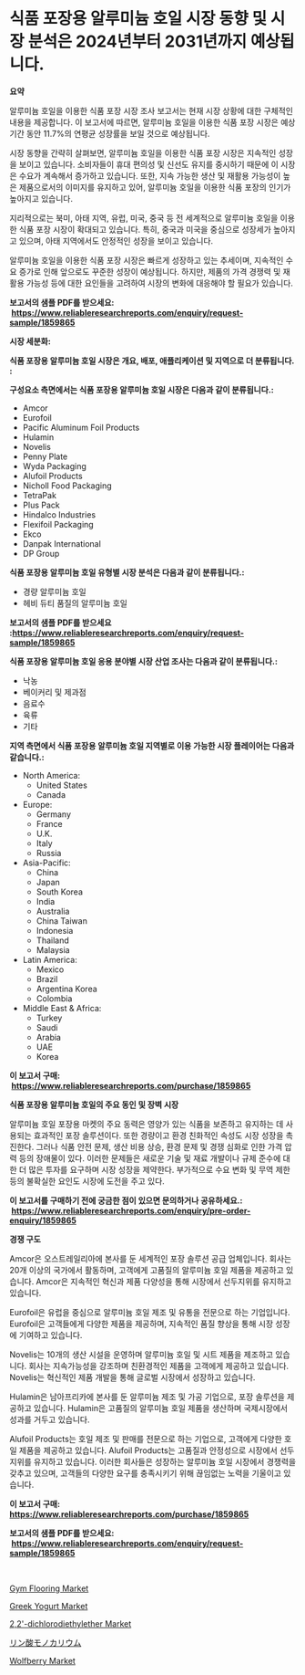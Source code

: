 <p><h1>식품 포장용 알루미늄 호일 시장 동향 및 시장 분석은 2024년부터 2031년까지 예상됩니다.</h1></p><p><strong>요약</strong></p>
<p><p>알루미늄 호일을 이용한 식품 포장 시장 조사 보고서는 현재 시장 상황에 대한 구체적인 내용을 제공합니다. 이 보고서에 따르면, 알루미늄 호일을 이용한 식품 포장 시장은 예상 기간 동안 11.7%의 연평균 성장률을 보일 것으로 예상됩니다. </p><p>시장 동향을 간략히 살펴보면, 알루미늄 호일을 이용한 식품 포장 시장은 지속적인 성장을 보이고 있습니다. 소비자들이 휴대 편의성 및 신선도 유지를 중시하기 때문에 이 시장은 수요가 계속해서 증가하고 있습니다. 또한, 지속 가능한 생산 및 재활용 가능성이 높은 제품으로서의 이미지를 유지하고 있어, 알루미늄 호일을 이용한 식품 포장의 인기가 높아지고 있습니다.</p><p>지리적으로는 북미, 아태 지역, 유럽, 미국, 중국 등 전 세계적으로 알루미늄 호일을 이용한 식품 포장 시장이 확대되고 있습니다. 특히, 중국과 미국을 중심으로 성장세가 높아지고 있으며, 아태 지역에서도 안정적인 성장을 보이고 있습니다.</p><p>알루미늄 호일을 이용한 식품 포장 시장은 빠르게 성장하고 있는 추세이며, 지속적인 수요 증가로 인해 앞으로도 꾸준한 성장이 예상됩니다. 하지만, 제품의 가격 경쟁력 및 재활용 가능성 등에 대한 요인들을 고려하여 시장의 변화에 대응해야 할 필요가 있습니다.</p></p>
<p><strong>보고서의 샘플 PDF를 받으세요: &nbsp;<a href="https://www.reliableresearchreports.com/enquiry/request-sample/1859865">https://www.reliableresearchreports.com/enquiry/request-sample/1859865</a></strong></p>
<p><strong>시장 세분화:</strong></p>
<p><strong> 식품 포장용 알루미늄 호일 시장은 개요, 배포, 애플리케이션 및 지역으로 더 분류됩니다. :</strong></p>
<p><strong>구성요소 측면에서는 식품 포장용 알루미늄 호일 시장은 다음과 같이 분류됩니다.:</strong></p>
<p><ul><li>Amcor</li><li>Eurofoil</li><li>Pacific Aluminum Foil Products</li><li>Hulamin</li><li>Novelis</li><li>Penny Plate</li><li>Wyda Packaging</li><li>Alufoil Products</li><li>Nicholl Food Packaging</li><li>TetraPak</li><li>Plus Pack</li><li>Hindalco Industries</li><li>Flexifoil Packaging</li><li>Ekco</li><li>Danpak International</li><li>DP Group</li></ul></p>
<p><strong> 식품 포장용 알루미늄 호일 유형별 시장 분석은 다음과 같이 분류됩니다.:</strong></p>
<p><ul><li>경량 알루미늄 호일</li><li>헤비 듀티 품질의 알루미늄 호일</li></ul></p>
<p><strong>보고서의 샘플 PDF를 받으세요 :<a href="https://www.reliableresearchreports.com/enquiry/request-sample/1859865">https://www.reliableresearchreports.com/enquiry/request-sample/1859865</a></strong></p>
<p><strong> 식품 포장용 알루미늄 호일 응용 분야별 시장 산업 조사는 다음과 같이 분류됩니다.:</strong></p>
<p><ul><li>낙농</li><li>베이커리 및 제과점</li><li>음료수</li><li>육류</li><li>기타</li></ul></p>
<p><strong>지역 측면에서 식품 포장용 알루미늄 호일 지역별로 이용 가능한 시장 플레이어는 다음과 같습니다.:</strong></p>
<p><ul>
    <li>
        North America:
        <ul>
            <li>United States</li>
            <li>Canada</li>
        </ul>
    </li>
    <li>
        Europe:
        <ul>
            <li>Germany</li>
            <li>France</li>
            <li>U.K.</li>
            <li>Italy</li>
            <li>Russia</li>
        </ul>
    </li>
    <li>
        Asia-Pacific:
        <ul>
            <li>China</li>
            <li>Japan</li>
            <li>South Korea</li>
            <li>India</li>
            <li>Australia</li>
            <li>China Taiwan</li>
            <li>Indonesia</li>
            <li>Thailand</li>
            <li>Malaysia</li>
        </ul>
    </li>
    <li>
        Latin America:
        <ul>
            <li>Mexico</li>
            <li>Brazil</li>
            <li>Argentina Korea</li>
            <li>Colombia</li>
        </ul>
    </li>
    <li>
        Middle East & Africa:
        <ul>
            <li>Turkey</li>
            <li>Saudi</li>
            <li>Arabia</li>
            <li>UAE</li>
            <li>Korea</li>
        </ul>
    </li>
    </ul></p>
<p><strong>이 보고서 구매: &nbsp;<a href="https://www.reliableresearchreports.com/purchase/1859865">https://www.reliableresearchreports.com/purchase/1859865</a></strong></p>
<p><strong>식품 포장용 알루미늄 호일의 주요 동인 및 장벽 시장</strong></p>
<p><p>알루미늄 호일 포장용 마켓의 주요 동력은 영양가 있는 식품을 보존하고 유지하는 데 사용되는 효과적인 포장 솔루션이다. 또한 경량이고 환경 친화적인 속성도 시장 성장을 촉진한다. 그러나 식품 안전 문제, 생산 비용 상승, 환경 문제 및 경쟁 심화로 인한 가격 압력 등의 장애물이 있다. 이러한 문제들은 새로운 기술 및 재료 개발이나 규제 준수에 대한 더 많은 투자를 요구하며 시장 성장을 제약한다. 부가적으로 수요 변화 및 무역 제한 등의 불확실한 요인도 시장에 도전을 주고 있다.</p></p>
<p><strong>이 보고서를 구매하기 전에 궁금한 점이 있으면 문의하거나 공유하세요.: &nbsp;<a href="https://www.reliableresearchreports.com/enquiry/pre-order-enquiry/1859865">https://www.reliableresearchreports.com/enquiry/pre-order-enquiry/1859865</a></strong></p>
<p><strong>경쟁 구도</strong></p>
<p><p>Amcor은 오스트레일리아에 본사를 둔 세계적인 포장 솔루션 공급 업체입니다. 회사는 20개 이상의 국가에서 활동하며, 고객에게 고품질의 알루미늄 호일 제품을 제공하고 있습니다. Amcor은 지속적인 혁신과 제품 다양성을 통해 시장에서 선두지위를 유지하고 있습니다.</p><p>Eurofoil은 유럽을 중심으로 알루미늄 호일 제조 및 유통을 전문으로 하는 기업입니다. Eurofoil은 고객들에게 다양한 제품을 제공하며, 지속적인 품질 향상을 통해 시장 성장에 기여하고 있습니다. </p><p>Novelis는 10개의 생산 시설을 운영하며 알루미늄 호일 및 시트 제품을 제조하고 있습니다. 회사는 지속가능성을 강조하며 친환경적인 제품을 고객에게 제공하고 있습니다. Novelis는 혁신적인 제품 개발을 통해 글로벌 시장에서 성장하고 있습니다.</p><p>Hulamin은 남아프리카에 본사를 둔 알루미늄 제조 및 가공 기업으로, 포장 솔루션을 제공하고 있습니다. Hulamin은 고품질의 알루미늄 호일 제품을 생산하며 국제시장에서 성과를 거두고 있습니다.</p><p>Alufoil Products는 호일 제조 및 판매를 전문으로 하는 기업으로, 고객에게 다양한 호일 제품을 제공하고 있습니다. Alufoil Products는 고품질과 안정성으로 시장에서 선두지위를 유지하고 있습니다. 이러한 회사들은 성장하는 알루미늄 호일 시장에서 경쟁력을 갖추고 있으며, 고객들의 다양한 요구를 충족시키기 위해 끊임없는 노력을 기울이고 있습니다.</p></p>
<p><strong>이 보고서 구매: &nbsp; <a href="https://www.reliableresearchreports.com/purchase/1859865">https://www.reliableresearchreports.com/purchase/1859865</a></strong></p>
<p><strong>보고서의 샘플 PDF를 받으세요: &nbsp;<a href="https://www.reliableresearchreports.com/enquiry/request-sample/1859865">https://www.reliableresearchreports.com/enquiry/request-sample/1859865</a></strong><strong></strong></p>
<p>&nbsp;</p>
<p><p><a href="https://github.com/Paul14Anderson63/Market-Research-Report-List-3/blob/main/gym-flooring-market.md">Gym Flooring Market</a></p><p><a href="https://view.publitas.com/reportprime-1/greek-yogurt-market-size-share-trends-analysis-report-by-material-by-type-by-end-user-by-region-and-segment-forecasts-2024-2031/">Greek Yogurt Market</a></p><p><a href="https://issuu.com/reportprime-2/docs/22-dichlorodiethylether-market-size-2030.pptx">2,2'-dichlorodiethylether Market</a></p><p><a href="https://github.com/ihabdkwlxs948/Market-Research-Report-List-1/blob/main/6901817192878.md">リン酸モノカリウム</a></p><p><a href="https://view.publitas.com/reportprime-1/wolfberry-market-size-share-trends-analysis-report-by-application-regional-outlook-competitive-strategies-and-segment-forecasts-2024-2031/">Wolfberry Market</a></p></p>